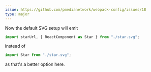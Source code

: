 ```yaml
---
issue: https://github.com/pmedianetwork/webpack-config/issues/18
type: major
---
```


Now the default SVG setup will emit

```javascript
import starUrl, { ReactComponent as Star } from "./star.svg";
```

instead of

```javascript
import Star from "./star.svg";
```

as that's a better option here.
